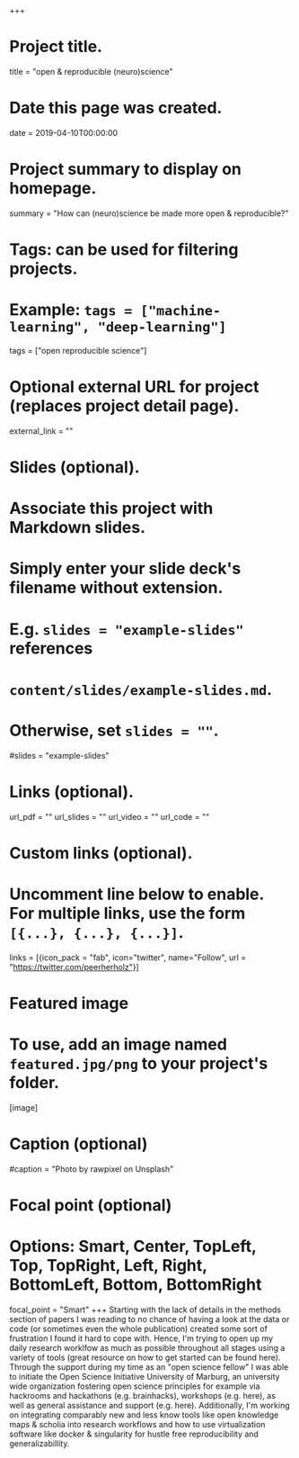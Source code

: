 +++
# Project title.
title = "open & reproducible (neuro)science"

# Date this page was created.
date = 2019-04-10T00:00:00

# Project summary to display on homepage.
summary = "How can (neuro)science be made more open & reproducible?"

# Tags: can be used for filtering projects.
# Example: `tags = ["machine-learning", "deep-learning"]`
tags = ["open reproducible science"]

# Optional external URL for project (replaces project detail page).
external_link = ""

# Slides (optional).
#   Associate this project with Markdown slides.
#   Simply enter your slide deck's filename without extension.
#   E.g. `slides = "example-slides"` references
#   `content/slides/example-slides.md`.
#   Otherwise, set `slides = ""`.
#slides = "example-slides"

# Links (optional).
url_pdf = ""
url_slides = ""
url_video = ""
url_code = ""

# Custom links (optional).
#   Uncomment line below to enable. For multiple links, use the form `[{...}, {...}, {...}]`.
links = [{icon_pack = "fab", icon="twitter", name="Follow", url = "https://twitter.com/peerherholz"}]

# Featured image
# To use, add an image named `featured.jpg/png` to your project's folder.
[image]
  # Caption (optional)
  #caption = "Photo by rawpixel on Unsplash"

  # Focal point (optional)
  # Options: Smart, Center, TopLeft, Top, TopRight, Left, Right, BottomLeft, Bottom, BottomRight
  focal_point = "Smart"
+++
Starting with the lack of details in the methods section of papers I was reading to no chance of having a look at the data or code (or sometimes even the whole publication) created some sort of frustration I found it hard to cope with. Hence, I'm trying to open up my daily research worklfow as much as possible throughout all stages using a variety of tools (great resource on how to get started can be found here). Through the support during my time as an "open science fellow" I was able to initiate the Open Science Initiative University of Marburg, an university wide organization fostering open science principles for example via hackrooms and hackathons (e.g. brainhacks), workshops (e.g. here), as well as general assistance and support (e.g. here). Additionally, I'm working on integrating comparably new and less know tools like open knowledge maps & scholia into research workflows and how to use virtualization software like docker & singularity for hustle free reproducibility and generalizabillity.
